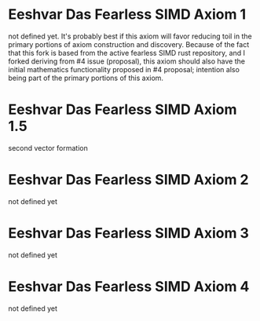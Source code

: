 # Eeshvar Das Fearless SIMD Axiom 1
not defined yet.
It's probably best if this axiom will favor reducing toil in the 
primary portions of axiom construction and discovery.
Because of the fact that this fork is based from 
the active fearless SIMD rust repository,
and I forked deriving from #4 issue (proposal),
this axiom should also have the 
initial mathematics functionality 
proposed in #4 proposal;
intention also being part of the primary portions of this axiom.
# Eeshvar Das Fearless SIMD Axiom 1.5
second vector formation 
# Eeshvar Das Fearless SIMD Axiom 2
not defined yet
# Eeshvar Das Fearless SIMD Axiom 3
not defined yet
# Eeshvar Das Fearless SIMD Axiom 4
not defined yet 

